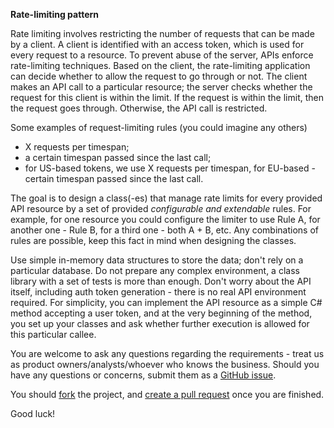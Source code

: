﻿**Rate-limiting pattern** 

Rate limiting involves restricting the number of requests that can be made by a client.
A client is identified with an access token, which is used for every request to a resource.
To prevent abuse of the server, APIs enforce rate-limiting techniques.
Based on the client, the rate-limiting application can decide whether to allow the request to go through or not.
The client makes an API call to a particular resource; the server checks whether the request for this client is within the limit.
If the request is within the limit, then the request goes through.
Otherwise, the API call is restricted.

Some examples of request-limiting rules (you could imagine any others)
* X requests per timespan;
* a certain timespan passed since the last call;
* for US-based tokens, we use X requests per timespan, for EU-based - certain timespan passed since the last call.

The goal is to design a class(-es) that manage rate limits for every provided API resource by a set of provided *configurable and extendable* rules. For example, for one resource you could configure the limiter to use Rule A, for another one - Rule B, for a third one - both A + B, etc. Any combinations of rules are possible, keep this fact in mind when designing the classes.

Use simple in-memory data structures to store the data; don't rely on a particular database. Do not prepare any complex environment,
a class library with a set of tests is more than enough. Don't worry about the API itself, including auth token generation - there is no real API environment required.
For simplicity, you can implement the API resource as a simple C# method accepting a user token, and at the very beginning of the method, you set up your classes and ask whether further execution is allowed for this particular callee.

You are welcome to ask any questions regarding the requirements - treat us as product owners/analysts/whoever who knows the business.
Should you have any questions or concerns, submit them as a [GitHub issue](https://github.com/crexi-dev/rate-limiter/issues).

You should [fork](https://help.github.com/en/github/getting-started-with-github/fork-a-repo) the project, and [create a pull request](https://help.github.com/en/github/collaborating-with-issues-and-pull-requests/creating-a-pull-request-from-a-fork) once you are finished.

Good luck!
